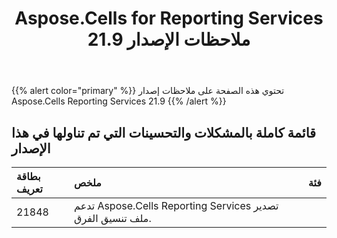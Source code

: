 ﻿---
title: Aspose.Cells for Reporting Services 21.9 ملاحظات الإصدار
type: docs
url: /ar/reportingservices/aspose-cells-for-reporting-services-21-9-release-notes/
weight: 13
---
{{% alert color="primary" %}} 
تحتوي هذه الصفحة على ملاحظات إصدار Aspose.Cells Reporting Services 21.9
{{% /alert %}} 
## **قائمة كاملة بالمشكلات والتحسينات التي تم تناولها في هذا الإصدار**
|**بطاقة تعريف**|**ملخص**|**فئة**|
|:- |:- |:- |
|21848 |تدعم Aspose.Cells Reporting Services تصدير ملف تنسيق الفرق.|
